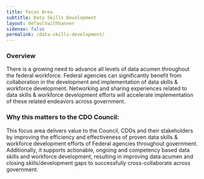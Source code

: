 ```yaml
---
title: Focus Area
subtitle: Data Skills Development
layout: defaultwithbanner
sidenav: false
permalink: /data-skills-development/
---
```

### Overview
There is a growing need to advance all levels of data acumen throughout the federal workforce.  Federal agencies can significantly benefit from collaboration in the development and implementation of data skills & workforce development. Networking and sharing experiences related to data skills & workforce development efforts will accelerate implementation of these related endeavors across government. 
 
### Why this matters to the CDO Council:
This focus area delivers value to the Council, CDOs and their stakeholders by improving the efficiency and effectiveness of proven data skills & workforce development efforts of Federal agencies throughout government. Additionally, it supports actionable, ongoing and competency based data skills and workforce development, resulting in improving data acumen and closing skills/development gaps to successfully cross-collaborate across government. 

<p>&nbsp;</p>

